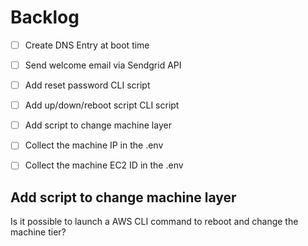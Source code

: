 # Backlog

- [ ] Create DNS Entry at boot time
- [ ] Send welcome email via Sendgrid API
- [ ] Add reset password CLI script
- [ ] Add up/down/reboot script CLI script
- [ ] Add script to change machine layer
- [ ] Collect the machine IP in the .env
- [ ] Collect the machine EC2 ID in the .env


## Add script to change machine layer

Is it possible to launch a AWS CLI command to reboot and change the machine tier?
